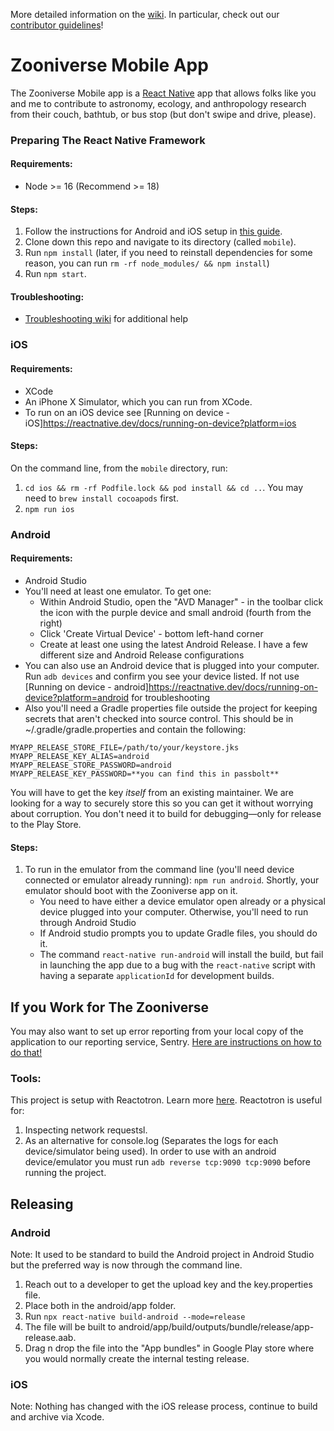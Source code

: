 More detailed information on the [wiki](https://github.com/zooniverse/mobile/wiki). In particular, check out our [contributor guidelines](https://github.com/zooniverse/mobile/wiki/Contributor-Guidelines)!

# Zooniverse Mobile App
The Zooniverse Mobile app is a [React Native](https://facebook.github.io/react-native/) app that allows folks like you and me to contribute to astronomy, ecology, and anthropology research from their couch, bathtub, or bus stop (but don't swipe and drive, please).

### Preparing The React Native Framework
#### Requirements:
 - Node >= 16 (Recommend >= 18)
#### Steps:
1. Follow the instructions for Android and iOS setup in [this guide](https://reactnative.dev/docs/environment-setup).
2. Clone down this repo and navigate to its directory (called `mobile`).
3. Run `npm install` (later, if you need to reinstall dependencies for some reason, you can run `rm -rf node_modules/ && npm install`)
4. Run `npm start`.
#### Troubleshooting:
- [Troubleshooting wiki](https://github.com/zooniverse/mobile/wiki/Troubleshooting) for additional help

### iOS
#### Requirements:
 - XCode
 - An iPhone X Simulator, which you can run from XCode.
 - To run on an iOS device see [Running on device - iOS]https://reactnative.dev/docs/running-on-device?platform=ios
#### Steps:
On the command line, from the `mobile` directory, run:
1. `cd ios && rm -rf Podfile.lock && pod install && cd ..`. You may need to `brew install cocoapods` first.
2. `npm run ios`

### Android
#### Requirements:
 - Android Studio
 - You'll need at least one emulator.  To get one:
    *  Within Android Studio, open the "AVD Manager" -  in the toolbar click the icon with the purple device and small android (fourth from the right)
    *  Click 'Create Virtual Device' - bottom left-hand corner
    *  Create at least one using the latest Android Release.  I have a few different size and Android Release configurations
 - You can also use an Android device that is plugged into your computer. Run `adb devices` and confirm you see your device listed. If not use [Running on device - android]https://reactnative.dev/docs/running-on-device?platform=android for troubleshooting
 - Also you'll need a Gradle properties file outside the project for keeping secrets that aren't checked into source control. This should be in ~/.gradle/gradle.properties and contain the following:
```
MYAPP_RELEASE_STORE_FILE=/path/to/your/keystore.jks
MYAPP_RELEASE_KEY_ALIAS=android
MYAPP_RELEASE_STORE_PASSWORD=android
MYAPP_RELEASE_KEY_PASSWORD=**you can find this in passbolt**
```

You will have to get the key _itself_ from an existing maintainer. We are looking for a way to securely store this so you can get it without worrying about corruption. You don't need it to build for debugging—only for release to the Play Store.
#### Steps:
1. To run in the emulator from the command line (you'll need device connected or emulator already running): `npm run android`. Shortly, your emulator should boot with the Zooniverse app on it.
    - You need to have either a device emulator open already or a physical device plugged into your computer. Otherwise, you'll need to run through Android Studio
    - If Android studio prompts you to update Gradle files, you should do it.
    - The command `react-native run-android` will install the build, but fail in launching the app due to a bug with the `react-native` script with having a separate `applicationId` for development builds.

## If you Work for The Zooniverse

You may also want to set up error reporting from your local copy of the application to our reporting service, Sentry. [Here are instructions on how to do that!](https://github.com/zooniverse/mobile/wiki/Enabling-Sentry-for-your-Local-Builds)

### Tools:
This project is setup with Reactotron. Learn more [here](https://github.com/infinitered/reactotron). Reactotron is useful for:
1. Inspecting network requestsl.
2. As an alternative for console.log (Separates the logs for each device/simulator being used).
In order to use with an android device/emulator you must run `adb reverse tcp:9090 tcp:9090` before running the project.

## Releasing

### Android
Note: It used to be standard to build the Android project in Android Studio but the preferred way is now through the command line.
1) Reach out to a developer to get the upload key and the key.properties file. 
2) Place both in the android/app folder. 
3) Run `npx react-native build-android --mode=release`
4) The file will be built to android/app/build/outputs/bundle/release/app-release.aab.
5) Drag n drop the file into the "App bundles" in Google Play store where you would normally create the internal testing release.

### iOS
Note: Nothing has changed with the iOS release process, continue to build and archive via Xcode.